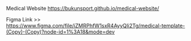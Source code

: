 Medical Website 
https://bukunsport.github.io/medical-website/

Figma Link >> https://www.figma.com/file/iZMRPhfW1sxR4AyyQIi2Tg/medical-template-(Copy)-(Copy)?node-id=1%3A18&mode=dev
